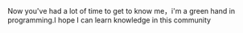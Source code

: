 Now you've had a lot of time to get to know me，i'm a green hand in programming.I hope I can learn knowledge in this community